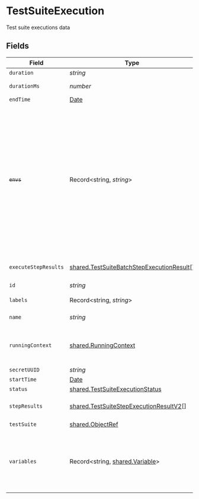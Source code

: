 # TestSuiteExecution

Test suite executions data


## Fields

| Field                                                                                                                                                                                                      | Type                                                                                                                                                                                                       | Required                                                                                                                                                                                                   | Description                                                                                                                                                                                                | Example                                                                                                                                                                                                    |
| ---------------------------------------------------------------------------------------------------------------------------------------------------------------------------------------------------------- | ---------------------------------------------------------------------------------------------------------------------------------------------------------------------------------------------------------- | ---------------------------------------------------------------------------------------------------------------------------------------------------------------------------------------------------------- | ---------------------------------------------------------------------------------------------------------------------------------------------------------------------------------------------------------- | ---------------------------------------------------------------------------------------------------------------------------------------------------------------------------------------------------------- |
| `duration`                                                                                                                                                                                                 | *string*                                                                                                                                                                                                   | :heavy_minus_sign:                                                                                                                                                                                         | test duration                                                                                                                                                                                              | 2m                                                                                                                                                                                                         |
| `durationMs`                                                                                                                                                                                               | *number*                                                                                                                                                                                                   | :heavy_minus_sign:                                                                                                                                                                                         | test duration in ms                                                                                                                                                                                        | 6000                                                                                                                                                                                                       |
| `endTime`                                                                                                                                                                                                  | [Date](https://developer.mozilla.org/en-US/docs/Web/JavaScript/Reference/Global_Objects/Date)                                                                                                              | :heavy_minus_sign:                                                                                                                                                                                         | test end time                                                                                                                                                                                              |                                                                                                                                                                                                            |
| ~~`envs`~~                                                                                                                                                                                                 | Record<string, *string*>                                                                                                                                                                                   | :heavy_minus_sign:                                                                                                                                                                                         | : warning: ** DEPRECATED **: This will be removed in a future release, please migrate away from it as soon as possible.<br/><br/>Environment variables passed to executor. Deprecated: use Basic Variables instead | {"record":"true","prefix":"some-"}                                                                                                                                                                         |
| `executeStepResults`                                                                                                                                                                                       | [shared.TestSuiteBatchStepExecutionResult](../../../sdk/models/shared/testsuitebatchstepexecutionresult.md)[]                                                                                              | :heavy_minus_sign:                                                                                                                                                                                         | batch steps execution results                                                                                                                                                                              |                                                                                                                                                                                                            |
| `id`                                                                                                                                                                                                       | *string*                                                                                                                                                                                                   | :heavy_check_mark:                                                                                                                                                                                         | execution id                                                                                                                                                                                               | 62f395e004109209b50edfc1                                                                                                                                                                                   |
| `labels`                                                                                                                                                                                                   | Record<string, *string*>                                                                                                                                                                                   | :heavy_minus_sign:                                                                                                                                                                                         | test suite labels                                                                                                                                                                                          | {"env":"prod","app":"backend"}                                                                                                                                                                             |
| `name`                                                                                                                                                                                                     | *string*                                                                                                                                                                                                   | :heavy_check_mark:                                                                                                                                                                                         | execution name                                                                                                                                                                                             | test-suite1.needlessly-sweet-imp                                                                                                                                                                           |
| `runningContext`                                                                                                                                                                                           | [shared.RunningContext](../../../sdk/models/shared/runningcontext.md)                                                                                                                                      | :heavy_minus_sign:                                                                                                                                                                                         | running context for test or test suite execution                                                                                                                                                           |                                                                                                                                                                                                            |
| `secretUUID`                                                                                                                                                                                               | *string*                                                                                                                                                                                                   | :heavy_minus_sign:                                                                                                                                                                                         | secret uuid                                                                                                                                                                                                | 7934600f-b367-48dd-b981-4353304362fb                                                                                                                                                                       |
| `startTime`                                                                                                                                                                                                | [Date](https://developer.mozilla.org/en-US/docs/Web/JavaScript/Reference/Global_Objects/Date)                                                                                                              | :heavy_minus_sign:                                                                                                                                                                                         | test start time                                                                                                                                                                                            |                                                                                                                                                                                                            |
| `status`                                                                                                                                                                                                   | [shared.TestSuiteExecutionStatus](../../../sdk/models/shared/testsuiteexecutionstatus.md)                                                                                                                  | :heavy_minus_sign:                                                                                                                                                                                         | N/A                                                                                                                                                                                                        |                                                                                                                                                                                                            |
| `stepResults`                                                                                                                                                                                              | [shared.TestSuiteStepExecutionResultV2](../../../sdk/models/shared/testsuitestepexecutionresultv2.md)[]                                                                                                    | :heavy_minus_sign:                                                                                                                                                                                         | steps execution results                                                                                                                                                                                    |                                                                                                                                                                                                            |
| `testSuite`                                                                                                                                                                                                | [shared.ObjectRef](../../../sdk/models/shared/objectref.md)                                                                                                                                                | :heavy_check_mark:                                                                                                                                                                                         | N/A                                                                                                                                                                                                        |                                                                                                                                                                                                            |
| `variables`                                                                                                                                                                                                | Record<string, [shared.Variable](../../../sdk/models/shared/variable.md)>                                                                                                                                  | :heavy_minus_sign:                                                                                                                                                                                         | execution variables passed to executor converted to vars for usage in tests                                                                                                                                | {"var1":{"name":"var1","type":"basic","value":"value1"},"secret1":{"name":"secret1","type":"secret","value":"secretvalue1"}}                                                                               |